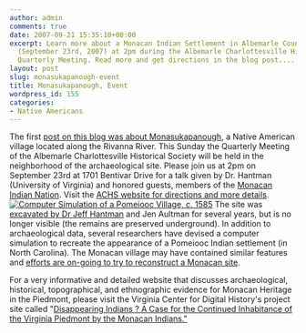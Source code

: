 ```yaml
---
author: admin
comments: true
date: 2007-09-21 15:35:10+00:00
excerpt: Learn more about a Monacan Indian Settlement in Albemarle County this Sunday
  (September 23rd, 2007) at 2pm during the Albemarle Charlottesville Historical Society's
  Quarterly Meeting. Read more and get directions in the blog post.....
layout: post
slug: monasukapanough-event
title: Monasukapanough, Event
wordpress_id: 155
categories:
- Native Americans
---
```


The first [post on this blog was about Monasukapanough](http://www.locohistory.org/blog/2007/02/07/monasukapanough/), a Native American village located along the Rivanna River. This Sunday the Quarterly Meeting of the Albemarle Charlottesville Historical Society will be held in the neighborhood of the archaeological site. Please join us at 2pm on September 23rd at 1701 Bentivar Drive for a talk given by Dr. Hantman (University of Virginia) and honored guests, members of the [Monacan Indian Nation](http://www.monacannation.com/). Visit the [ACHS website for directions and more details](http://www.albemarlehistory.org/). [![Computer Simulation of a Pomeiooc Village, c. 1585](http://www.locohistory.org/blog/wp-content/uploads/2007/09/monasukapanoughcomputer.jpg)](http://www.locohistory.org/blog/?attachment_id=156) The site was [excavated by Dr Jeff Hantman](http://www.virginia.edu/insideuva/2000/10/hantman.html) and Jen Aultman for several years, but is no longer visible (the remains are preserved underground). In addition to archaeological data, several researchers have devised a computer simulation to recreate the appearance of a Pomeiooc Indian settlement (in North Carolina). The Monacan village may have contained similar features and [efforts are on-going to try to reconstruct a Monacan site](http://www.vcdh.virginia.edu/lewisandclark/students/projects/monacans/Reconstructed_Village/index.html).




For a very informative and detailed website that discusses archaeological, historical, topographical, and ethnographic evidence for Monacan Heritage in the Piedmont, please visit the Virginia Center for Digital History's project site called "[Disappearing Indians ? A Case for the Continued Inhabitance of the Virginia Piedmont by the Monacan Indians."](http://www.vcdh.virginia.edu/lewisandclark/students/projects/monacans/index.html)



